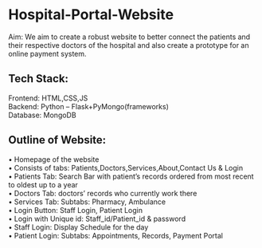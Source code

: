 # Hospital-Portal-Website
Aim: We aim to create a robust website to better connect the patients and their respective doctors of the hospital and also create a prototype for an online payment system.  
## Tech Stack:  
Frontend: HTML,CSS,JS   
Backend: Python – Flask+PyMongo(frameworks)    
Database: MongoDB   

## Outline of Website:
•	Homepage of the website  
•	Consists of tabs: Patients,Doctors,Services,About,Contact Us & Login  
•	Patients Tab: Search Bar with patient’s records ordered from most recent to oldest up to a year  
•	Doctors Tab: doctors’ records who currently work there  
•	Services Tab: Subtabs: Pharmacy, Ambulance  
•	Login Button: Staff Login, Patient Login  
•	Login with Unique id: Staff_id/Patient_id & password  
•	Staff Login: Display Schedule for the day  
•	Patient Login: Subtabs: Appointments, Records, Payment Portal  
